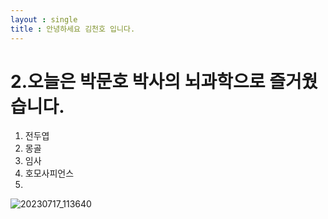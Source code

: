 ```yaml
--- 
layout : single
title : 안녕하세요 김천호 입니다.
---
```

#  2.오늘은 박문호 박사의 뇌과학으로 즐거웠습니다. 
1. 전두엽
2. 몽골
3. 임사
4. 호모사피언스
5. 
![20230717_113640](https://github.com/kchair777/kchair777.github.io/assets/36319960/4234b887-060d-4842-a9c7-1b35ecf36179)
